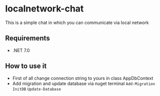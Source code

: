 # localnetwork-chat
This is a simple chat in which you can communicate via local network

## Requirements
  * .NET 7.0

## How to use it
  * First of all change connection string to yours in class AppDbContext
  * Add migration and update database via nuget terminal ```Add-Migration InitDB``` ```Update-Database```
